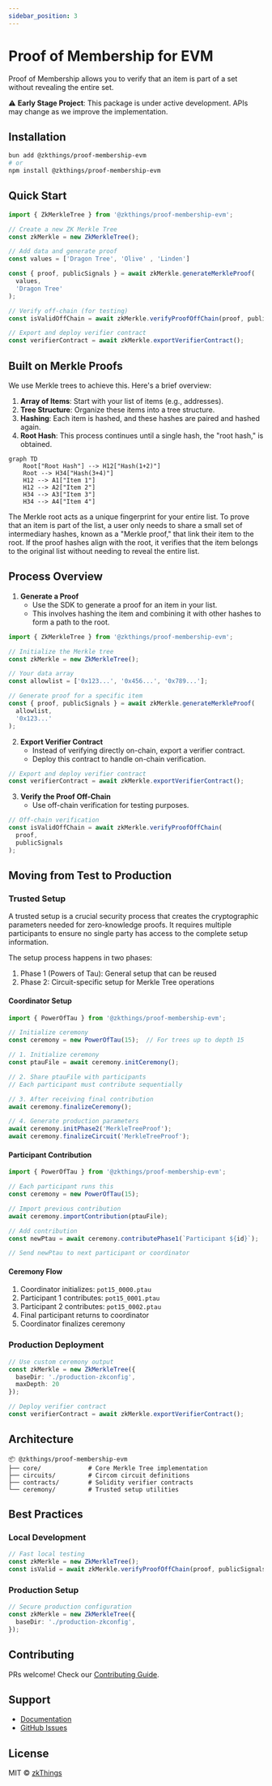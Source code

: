 ```yaml
---
sidebar_position: 3
---
```


# Proof of Membership for EVM

Proof of Membership allows you to verify that an item is part of a set without revealing the entire set.

⚠️ **Early Stage Project**: This package is under active development. APIs may change as we improve the implementation.


## Installation

```bash
bun add @zkthings/proof-membership-evm
# or
npm install @zkthings/proof-membership-evm
```

## Quick Start

```typescript
import { ZkMerkleTree } from '@zkthings/proof-membership-evm';

// Create a new ZK Merkle Tree
const zkMerkle = new ZkMerkleTree();

// Add data and generate proof
const values = ['Dragon Tree', 'Olive' , 'Linden']

const { proof, publicSignals } = await zkMerkle.generateMerkleProof(
  values,
  'Dragon Tree'
);

// Verify off-chain (for testing)
const isValidOffChain = await zkMerkle.verifyProofOffChain(proof, publicSignals);

// Export and deploy verifier contract
const verifierContract = await zkMerkle.exportVerifierContract();
```



## Built on Merkle Proofs
We use Merkle trees to achieve this. Here's a brief overview:

1. **Array of Items**: Start with your list of items (e.g., addresses).
2. **Tree Structure**: Organize these items into a tree structure.
3. **Hashing**: Each item is hashed, and these hashes are paired and hashed again.
4. **Root Hash**: This process continues until a single hash, the "root hash," is obtained.

```mermaid
graph TD
    Root["Root Hash"] --> H12["Hash(1+2)"]
    Root --> H34["Hash(3+4)"]
    H12 --> A1["Item 1"]
    H12 --> A2["Item 2"]
    H34 --> A3["Item 3"]
    H34 --> A4["Item 4"]
```

The Merkle root acts as a unique fingerprint for your entire list. To prove that an item is part of the list, a user only needs to share a small set of intermediary hashes, known as a "Merkle proof," that link their item to the root. If the proof hashes align with the root, it verifies that the item belongs to the original list without needing to reveal the entire list.

## Process Overview

1. **Generate a Proof**
   - Use the SDK to generate a proof for an item in your list.
   - This involves hashing the item and combining it with other hashes to form a path to the root.

```typescript
import { ZkMerkleTree } from '@zkthings/proof-membership-evm';

// Initialize the Merkle tree
const zkMerkle = new ZkMerkleTree();

// Your data array
const allowlist = ['0x123...', '0x456...', '0x789...'];

// Generate proof for a specific item
const { proof, publicSignals } = await zkMerkle.generateMerkleProof(
  allowlist,
  '0x123...'
);
```

2. **Export Verifier Contract**
   - Instead of verifying directly on-chain, export a verifier contract.
   - Deploy this contract to handle on-chain verification.

```typescript
// Export and deploy verifier contract
const verifierContract = await zkMerkle.exportVerifierContract();
```

3. **Verify the Proof Off-Chain**
   - Use off-chain verification for testing purposes.

```typescript
// Off-chain verification
const isValidOffChain = await zkMerkle.verifyProofOffChain(
  proof,
  publicSignals
);
```

## Moving from Test to Production

### Trusted Setup
A trusted setup is a crucial security process that creates the cryptographic parameters needed for zero-knowledge proofs. It requires multiple participants to ensure no single party has access to the complete setup information.

The setup process happens in two phases:
1. Phase 1 (Powers of Tau): General setup that can be reused
2. Phase 2: Circuit-specific setup for Merkle Tree operations

#### Coordinator Setup
```typescript
import { PowerOfTau } from '@zkthings/proof-membership-evm';

// Initialize ceremony
const ceremony = new PowerOfTau(15);  // For trees up to depth 15

// 1. Initialize ceremony
const ptauFile = await ceremony.initCeremony();

// 2. Share ptauFile with participants
// Each participant must contribute sequentially

// 3. After receiving final contribution
await ceremony.finalizeCeremony();

// 4. Generate production parameters
await ceremony.initPhase2('MerkleTreeProof');
await ceremony.finalizeCircuit('MerkleTreeProof');
```

#### Participant Contribution
```typescript
import { PowerOfTau } from '@zkthings/proof-membership-evm';

// Each participant runs this
const ceremony = new PowerOfTau(15);

// Import previous contribution
await ceremony.importContribution(ptauFile);

// Add contribution
const newPtau = await ceremony.contributePhase1(`Participant ${id}`);

// Send newPtau to next participant or coordinator
```

#### Ceremony Flow
1. Coordinator initializes: `pot15_0000.ptau`
2. Participant 1 contributes: `pot15_0001.ptau`
3. Participant 2 contributes: `pot15_0002.ptau`
4. Final participant returns to coordinator
5. Coordinator finalizes ceremony

### Production Deployment
```typescript
// Use custom ceremony output
const zkMerkle = new ZkMerkleTree({
  baseDir: './production-zkconfig',
  maxDepth: 20
});

// Deploy verifier contract
const verifierContract = await zkMerkle.exportVerifierContract();
```

## Architecture

```
📦 @zkthings/proof-membership-evm
├── core/             # Core Merkle Tree implementation
├── circuits/         # Circom circuit definitions
├── contracts/        # Solidity verifier contracts
└── ceremony/         # Trusted setup utilities
```

## Best Practices

### Local Development
```typescript
// Fast local testing
const zkMerkle = new ZkMerkleTree();
const isValid = await zkMerkle.verifyProofOffChain(proof, publicSignals);
```

### Production Setup
```typescript
// Secure production configuration
const zkMerkle = new ZkMerkleTree({
  baseDir: './production-zkconfig',
});
```

## Contributing

PRs welcome! Check our [Contributing Guide](https://github.com/zkthings/proofOfMembership-evm/blob/main/CONTRIBUTING.md).

## Support

- [Documentation](https://zksdk.io/docs/intro)
- [GitHub Issues](https://github.com/zkthings/proofOfMembership-evm/issues)

## License

MIT © [zkThings](https://github.com/zkthings) 